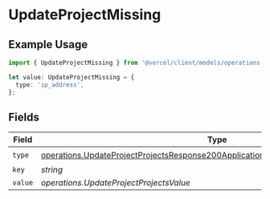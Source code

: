 # UpdateProjectMissing

## Example Usage

```typescript
import { UpdateProjectMissing } from '@vercel/client/models/operations';

let value: UpdateProjectMissing = {
  type: 'ip_address',
};
```

## Fields

| Field   | Type                                                                                                                                                                                     | Required           | Description |
| ------- | ---------------------------------------------------------------------------------------------------------------------------------------------------------------------------------------- | ------------------ | ----------- |
| `type`  | [operations.UpdateProjectProjectsResponse200ApplicationJSONResponseBodySecurityType](../../models/operations/updateprojectprojectsresponse200applicationjsonresponsebodysecuritytype.md) | :heavy_check_mark: | N/A         |
| `key`   | _string_                                                                                                                                                                                 | :heavy_minus_sign: | N/A         |
| `value` | _operations.UpdateProjectProjectsValue_                                                                                                                                                  | :heavy_minus_sign: | N/A         |
